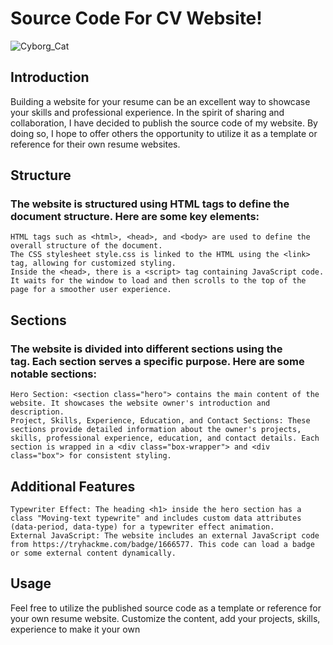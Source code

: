 # Source Code For CV Website!

![Cyborg_Cat](https://imgur.com/cj437iC.jpeg)  

## Introduction

Building a website for your resume can be an excellent way to showcase your skills and professional experience. In the spirit of sharing and collaboration, I have decided to publish the source code of my website. By doing so, I hope to offer others the opportunity to utilize it as a template or reference for their own resume websites.
  
## Structure 

### The website is structured using HTML tags to define the document structure. Here are some key elements:

    HTML tags such as <html>, <head>, and <body> are used to define the overall structure of the document.
    The CSS stylesheet style.css is linked to the HTML using the <link> tag, allowing for customized styling.
    Inside the <head>, there is a <script> tag containing JavaScript code. It waits for the window to load and then scrolls to the top of the page for a smoother user experience.

## Sections

### The website is divided into different sections using the <section> tag. Each section serves a specific purpose. Here are some notable sections:

    Hero Section: <section class="hero"> contains the main content of the website. It showcases the website owner's introduction and description.
    Project, Skills, Experience, Education, and Contact Sections: These sections provide detailed information about the owner's projects, skills, professional experience, education, and contact details. Each section is wrapped in a <div class="box-wrapper"> and <div class="box"> for consistent styling.

## Additional Features

    Typewriter Effect: The heading <h1> inside the hero section has a class "Moving-text typewrite" and includes custom data attributes (data-period, data-type) for a typewriter effect animation.
    External JavaScript: The website includes an external JavaScript code from https://tryhackme.com/badge/1666577. This code can load a badge or some external content dynamically.

## Usage

Feel free to utilize the published source code as a template or reference for your own resume website. Customize the content, add your projects, skills,  experience to make it your own
